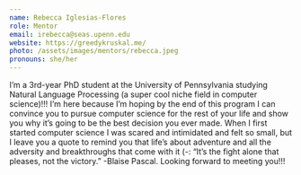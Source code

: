 ```yaml
---
name: Rebecca Iglesias-Flores 
role: Mentor
email: irebecca@seas.upenn.edu
website: https://greedykruskal.me/
photo: /assets/images/mentors/rebecca.jpeg
pronouns: she/her
---
```



I’m a 3rd-year PhD student  at the University of Pennsylvania studying Natural Language Processing (a super cool niche field in computer science)!!!  I’m here because I’m hoping by the end of this program I can convince you to pursue computer science for the rest of your life and show you why it’s going to be the best decision you ever made.  When I first started computer science I was scared and intimidated and felt so small, but I leave you a quote to remind you that life’s about adventure and all the adversity and breakthroughs that come with it (-:  “It’s the fight alone that pleases, not the victory.” -Blaise Pascal. Looking forward to meeting you!!!


